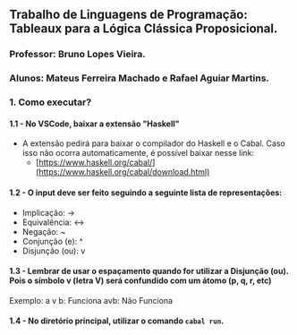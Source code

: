 ## Trabalho de Linguagens de Programação: Tableaux para a Lógica Clássica Proposicional.
### Professor: Bruno Lopes Vieira.
### Alunos: Mateus Ferreira Machado e Rafael Aguiar Martins.

### 1. Como executar?
#### 1.1 - No VSCode, baixar a extensão "Haskell"
- A extensão pedirá para baixar o compilador do Haskell e o Cabal. Caso isso não ocorra automaticamente, é possível baixar nesse link:
  - [https://www.haskell.org/cabal/](https://www.haskell.org/cabal/download.html)

#### 1.2 - O input deve ser feito seguindo a seguinte lista de representações:

- Implicação: ->
- Equivalência: <->
- Negação: ~
- Conjunção (e): ^
- Disjunção (ou): v

#### 1.3 - Lembrar de usar o espaçamento quando for utilizar a Disjunção (ou). Pois o símbolo v (letra V) será confundido com um átomo (p, q, r, etc)
Exemplo:
a v b: Funciona
avb: Não Funciona

#### 1.4 - No diretório principal, utilizar o comando `cabal run`.
